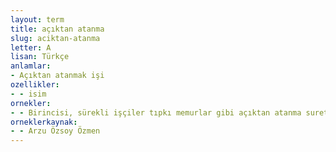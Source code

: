```yaml
---
layout: term
title: açıktan atanma
slug: aciktan-atanma
letter: A
lisan: Türkçe
anlamlar:
- Açıktan atanmak işi
ozellikler:
- - isim
ornekler:
- - Birincisi, sürekli işçiler tıpkı memurlar gibi açıktan atanma suretiyle bu göreve getirilebilirler ve birer kadro işgal ederler.
orneklerkaynak:
- - Arzu Özsoy Özmen
---
```

